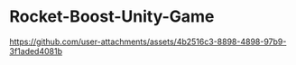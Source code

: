 ﻿# Rocket-Boost-Unity-Game
https://github.com/user-attachments/assets/4b2516c3-8898-4898-97b9-3f1aded4081b
